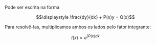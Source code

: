 Pode ser escrita na forma

$$\displaystyle \frac{dy}{dx} + P(x)y = Q(x)$$

Para resolvê-las, multiplicamos ambos os lados pelo fator integrante:

$$I(x) = e^{\int P(x)dx}$$ 